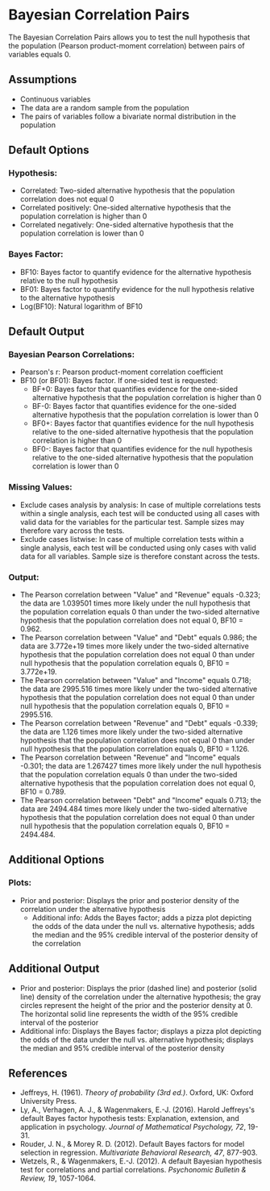 Bayesian Correlation Pairs
==========================

The Bayesian Correlation Pairs allows you to test the null hypothesis that the population (Pearson product-moment correlation) between pairs of variables equals 0.

Assumptions
-----------
- Continuous variables
- The data are a random sample from the population
- The pairs of variables follow a bivariate normal distribution in the population

Default Options
-------
### Hypothesis:
- Correlated: Two-sided alternative hypothesis that the population correlation does not equal 0
- Correlated positively: One-sided alternative hypothesis that the population correlation is higher than 0
- Correlated negatively: One-sided alternative hypothesis that the population correlation is lower than 0

### Bayes Factor:
- BF10: Bayes factor to quantify evidence for the alternative hypothesis relative to the null hypothesis
- BF01: Bayes factor to quantify evidence for the null hypothesis relative to the alternative hypothesis
- Log(BF10): Natural logarithm of BF10

Default Output
-------
### Bayesian Pearson Correlations:
- Pearson's r: Pearson product-moment correlation coefficient
- BF10 (or BF01): Bayes factor. If one-sided test is requested:
  - BF+0: Bayes factor that quantifies evidence for the one-sided alternative hypothesis that the population correlation is higher than 0
  - BF-0: Bayes factor that quantifies evidence for the one-sided alternative hypothesis that the population correlation is lower than 0
  - BF0+: Bayes factor that quantifies evidence for the null hypothesis relative to the one-sided alternative hypothesis that the population correlation is higher than 0
  - BF0-: Bayes factor that quantifies evidence for the null hypothesis relative to the one-sided alternative hypothesis that the population correlation is lower than 0

### Missing Values:
 - Exclude cases analysis by analysis: In case of multiple correlations tests within a single analysis, each test will be conducted using all cases with valid data for the variables for the particular test.
 Sample sizes may therefore vary across the tests.
 - Exclude cases listwise: In case of multiple correlation tests within a single analysis, each test will be conducted using only cases with valid data for all variables. Sample size is therefore constant across the tests.

### Output:
- The Pearson correlation between "Value" and "Revenue" equals -0.323; the data are 1.039501 times more likely under the null hypothesis that the population correlation equals 0 than under the two-sided alternative hypothesis that the population correlation does not equal 0, BF10 = 0.962.
- The Pearson correlation between "Value" and "Debt" equals 0.986; the data are 3.772e+19 times more likely under the two-sided alternative hypothesis that the population correlation does not equal 0 than under null hypothesis that the population correlation equals 0, BF10 = 3.772e+19.
- The Pearson correlation between "Value" and "Income" equals 0.718; the data are 2995.516 times more likely under the two-sided alternative hypothesis that the population correlation does not equal 0 than under null hypothesis that the population correlation equals 0, BF10 = 2995.516.
- The Pearson correlation between "Revenue" and "Debt" equals -0.339; the data are 1.126 times more likely under the two-sided alternative hypothesis that the population correlation does not equal 0 than under null hypothesis that the population correlation equals 0, BF10 = 1.126.
- The Pearson correlation between "Revenue" and "Income" equals -0.301; the data are 1.267427 times more likely under the null hypothesis that the population correlation equals 0 than under the two-sided alternative hypothesis that the population correlation does not equal 0, BF10 = 0.789.
- The Pearson correlation between "Debt" and "Income" equals 0.713; the data are 2494.484 times more likely under the two-sided alternative hypothesis that the population correlation does not equal 0 than under null hypothesis that the population correlation equals 0, BF10 = 2494.484.

Additional Options
-------
### Plots:
- Prior and posterior: Displays the prior and posterior density of the correlation under the alternative hypothesis
  - Additional info: Adds the Bayes factor; adds a pizza plot depicting the odds of the data under the null vs. alternative hypothesis; adds the median and the 95% credible interval of the posterior density of the correlation

Additional Output
-------
- Prior and posterior: Displays the prior (dashed line) and posterior (solid line) density of the correlation under the alternative hypothesis; the gray circles represent the height of the prior and the posterior density at 0. The horizontal solid line represents the width of the 95% credible interval of the posterior
 - Additional info: Displays the Bayes factor; displays a pizza plot depicting the odds of the data under the null vs. alternative hypothesis; displays the median and 95% credible interval of the posterior density

References
-------
- Jeffreys, H. (1961). *Theory of probability (3rd ed.)*. Oxford, UK: Oxford University Press.
- Ly, A., Verhagen, A. J., & Wagenmakers, E.-J. (2016). Harold Jeffreys's default Bayes factor hypothesis tests: Explanation, extension, and application in psychology. *Journal of Mathematical Psychology, 72*, 19-31.
- Rouder, J. N., & Morey R. D. (2012). Default Bayes factors for model selection in regression. *Multivariate Behavioral Research, 47*, 877-903.
- Wetzels, R., & Wagenmakers, E.-J. (2012). A default Bayesian hypothesis test for correlations and partial correlations. *Psychonomic Bulletin & Review, 19*, 1057-1064.
